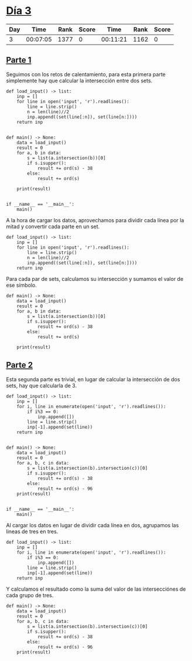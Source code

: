 
# [Día 3](./)

| Day | Time     | Rank | Score | Time     | Rank | Score |
|-----|----------|------|-------|----------|------|-------|
| 3   | 00:07:05 | 1377 |     0 | 00:11:21 | 1162 |     0 |

## [Parte 1](./Sol1.py)

Seguimos con los retos de calentamiento, para esta primera parte simplemente
hay que calcular la intersección entre dos sets.

```python3
def load_input() -> list:
    inp = []
    for line in open('input', 'r').readlines():
        line = line.strip()
        n = len(line)//2
        inp.append((set(line[:n]), set(line[n:])))
    return inp


def main() -> None:
    data = load_input()
    result = 0
    for a, b in data:
        s = list(a.intersection(b))[0]
        if s.isupper():
            result += ord(s) - 38
        else:
            result += ord(s)

    print(result)


if __name__ == '__main__':
    main()
```

A la hora de cargar los datos, aprovechamos para dividir cada línea por la mitad
y convertir cada parte en un set.

```python3
def load_input() -> list:
    inp = []
    for line in open('input', 'r').readlines():
        line = line.strip()
        n = len(line)//2
        inp.append((set(line[:n]), set(line[n:])))
    return inp
```

Para cada par de sets, calculamos su intersección y sumamos el valor de ese símbolo.

```python3
def main() -> None:
    data = load_input()
    result = 0
    for a, b in data:
        s = list(a.intersection(b))[0]
        if s.isupper():
            result += ord(s) - 38
        else:
            result += ord(s)

    print(result)
```

## [Parte 2](./Sol2.py)

Esta segunda parte es trivial, en lugar de calcular la intersección de dos sets,
hay que calcularla de 3.

```python3
def load_input() -> list:
    inp = []
    for i, line in enumerate(open('input', 'r').readlines()):
        if i%3 == 0:
            inp.append([])
        line = line.strip()
        inp[-1].append(set(line))
    return inp


def main() -> None:
    data = load_input()
    result = 0
    for a, b, c in data:
        s = list(a.intersection(b).intersection(c))[0]
        if s.isupper():
            result += ord(s) - 38
        else:
            result += ord(s) - 96
    print(result)


if __name__ == '__main__':
    main()

```

Al cargar los datos en lugar de dividir cada línea en dos, agrupamos las lineas
de tres en tres.

```python3
def load_input() -> list:
    inp = []
    for i, line in enumerate(open('input', 'r').readlines()):
        if i%3 == 0:
            inp.append([])
        line = line.strip()
        inp[-1].append(set(line))
    return inp
```

Y calculamos el resultado como la suma del valor de las intersecciónes de cada 
grupo de tres.

```python3
def main() -> None:
    data = load_input()
    result = 0
    for a, b, c in data:
        s = list(a.intersection(b).intersection(c))[0]
        if s.isupper():
            result += ord(s) - 38
        else:
            result += ord(s) - 96
    print(result)
```


